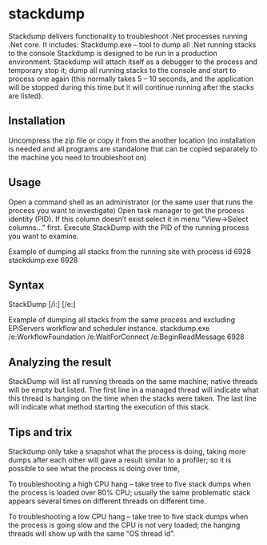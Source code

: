 # stackdump
Stackdump delivers functionality to troubleshoot .Net processes running .Net core. It includes:
Stackdump.exe – tool to dump all .Net running stacks to the console
Stackdump is designed to be run in a production environment. Stackdump will attach itself as a debugger to the process and temporary stop it; dump all running stacks to the console and start to process one again (this normally takes 5 – 10 seconds, and the application will be stopped during this time but it will continue running after the stacks are listed).      
  
Installation
------------
Uncompress the zip file or copy it from the another location (no installation is needed and all programs are standalone that can be copied separately to the machine you need to troubleshoot on)

Usage
------
Open a command shell as an administrator (or the same user that runs the process you want to investigate)
Open task manager to get the process identity (PID). If this column doesn’t exist select it in menu “View->Select columns…” first.
Execute StackDump with the PID of the running process you want to examine.

Example of dumping all stacks from the running site with process id 6928
stackdump.exe 6928

Syntax
------
StackDump   [/i:<regular expresion to include threads with>] [/e:<regular expresion to exclude threads with>] <process id>

Example of dumping all stacks from the same process and excluding EPiServers workflow and scheduler instance. 
stackdump.exe /e:WorkflowFoundation /e:WaitForConnect /e:BeginReadMessage 6928

Analyzing the result
--------------------
StackDump will list all running threads on the same machine; native threads will be empty but listed. The first line in a managed thread will indicate what this thread is hanging on the time when the stacks were taken.  The last line will indicate what method starting the execution of this stack.

Tips and trix
-------------
Stackdump only take a snapshot what the process is doing, taking more dumps after each other will gave a result similar to a profiler; so it is possible to see what the process is doing over time,

To troubleshooting a high CPU hang – take tree to five stack dumps when the process is loaded over 80% CPU; usually the same problematic stack appears several times on different threads on different time.       

To troubleshooting a low CPU hang – take tree to five stack dumps when the process is going slow and the CPU is not very loaded; the hanging threads will show up with the same “OS thread Id”. 



